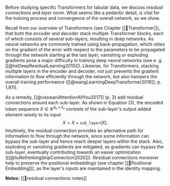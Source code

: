 Before studying specific Transformers for tabular data, we discuss *residual connections* and *layer norm*. What seems like a pedantic detail, is vital for the training process and convergence of the overall network, as we show.

Recall from our overview of Transformers (see Chapter [[🤖Transformer]]), that both the encoder and decoder stack multiple Transformer blocks, each of which consists of several sub-layers, resulting in deep networks. As neural networks are commonly trained using back-propagation, which relies on the gradient of the error with respect to the parameters to be propagated through the network starting at the last layer, vanishing or exploding gradients pose a major difficulty in training deep neural networks (see e. g. [[@heDeepResidualLearning2015]]). Likewise, for Transformers, stacking multiple layers in the encoder and decoder, not just prevents the gradient information to flow efficiently through the network, but also hampers the overall training performance ([[@wangLearningDeepTransformer2019]];  p. 1,811).  

As a remedy, [[@vaswaniAttentionAllYou2017]] (p. 3) add residual connections around each sub-layer. As shown in Equation $(3)$, the encoded token sequence $X \in \mathbb{R}^{d_e \times \ell_x}$ consists of the sub-layer's output added element-wisely to its input:
$$
X = X + \texttt{sub\_layer}\left(X\right)\tag{3}.
$$
Intuitively, the residual connection provides an alternative path for information to flow through the network, since some information can bypass the sub-layer and hence reach deeper layers within the stack. Also, exploding or vanishing gradients are mitigated, as gradients can bypass the sub-layer, eventually contributing towards an easier optimization ([[@liuRethinkingSkipConnection2020]]).  Residual connections moreover help to preserve the positional embeddings (see chapter [[🧵Positional Embedding]]), as the layer's inputs are maintained in the identity mapping.

**Notes:**
[[🔗residual connections notes]]